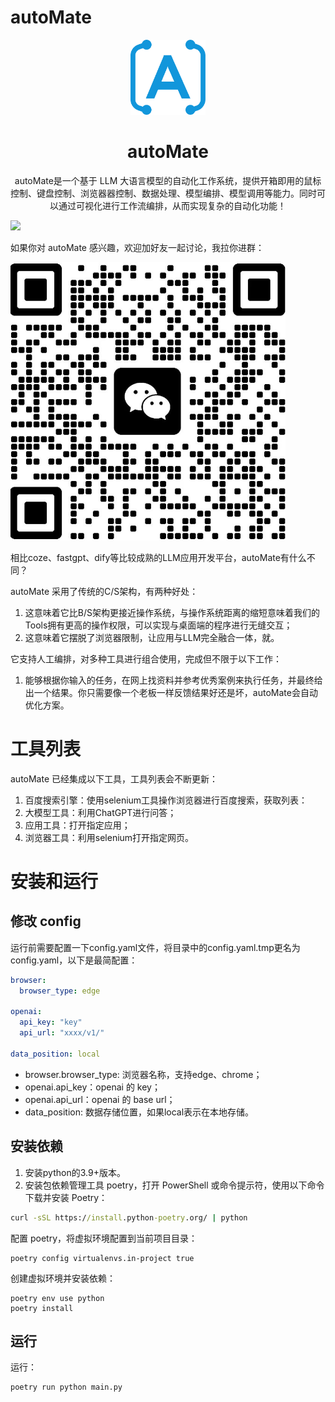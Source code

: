 # autoMate
<div align="center">

<a ><img src="./source/github/logo.svg" width="120" height="120" alt="autoMate logo"></a>

# autoMate

autoMate是一个基于 LLM 大语言模型的自动化工作系统，提供开箱即用的鼠标控制、键盘控制、浏览器器控制、数据处理、模型编排、模型调用等能力。同时可以通过可视化进行工作流编排，从而实现复杂的自动化功能！
</div>

![](source/github/main.gif)

如果你对 autoMate 感兴趣，欢迎加好友一起讨论，我拉你进群：

![](source/github/wx_code.png)



相比coze、fastgpt、dify等比较成熟的LLM应用开发平台，autoMate有什么不同？

autoMate 采用了传统的C/S架构，有两种好处：
1. 这意味着它比B/S架构更接近操作系统，与操作系统距离的缩短意味着我们的Tools拥有更高的操作权限，可以实现与桌面端的程序进行无缝交互；
2. 这意味着它摆脱了浏览器限制，让应用与LLM完全融合一体，就。


它支持人工编排，对多种工具进行组合使用，完成但不限于以下工作：

1. 能够根据你输入的任务，在网上找资料并参考优秀案例来执行任务，并最终给出一个结果。你只需要像一个老板一样反馈结果好还是坏，autoMate会自动优化方案。



# 工具列表
autoMate 已经集成以下工具，工具列表会不断更新： 

1. 百度搜索引擎：使用selenium工具操作浏览器进行百度搜索，获取列表：
2. 大模型工具：利用ChatGPT进行问答；
3. 应用工具：打开指定应用；
4. 浏览器工具：利用selenium打开指定网页。

# 安装和运行

## 修改 config
运行前需要配置一下config.yaml文件，将目录中的config.yaml.tmp更名为config.yaml，以下是最简配置：
```yaml
browser:
  browser_type: edge

openai:
  api_key: "key"
  api_url: "xxxx/v1/"

data_position: local
```

- browser.browser_type: 浏览器名称，支持edge、chrome；
- openai.api_key：openai 的 key；
- openai.api_url：openai 的 base url；
- data_position: 数据存储位置，如果local表示在本地存储。

## 安装依赖
1. 安装python的3.9+版本。
2. 安装包依赖管理工具 poetry，打开 PowerShell 或命令提示符，使用以下命令下载并安装 Poetry：
```cmd
curl -sSL https://install.python-poetry.org/ | python
```
配置 poetry，将虚拟环境配置到当前项目目录：
```commandline
poetry config virtualenvs.in-project true
```
创建虚拟环境并安装依赖：
```commandline
poetry env use python
poetry install
```

## 运行

运行：
```commandline
poetry run python main.py
```